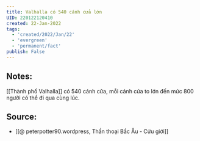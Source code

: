 ```yaml
---
title: Valhalla có 540 cánh cửa lớn
UID: 220122120410
created: 22-Jan-2022
tags:
  - 'created/2022/Jan/22'
  - 'evergreen'
  - 'permanent/fact'
publish: False
---
```

## Notes:
[[Thành phố Valhalla]] có 540 cánh cửa, mỗi cánh cửa to lớn đến mức 800 người có thể đi qua cùng lúc.

## Source:
- [[@ peterpotter90.wordpress, Thần thoại Bắc Âu - Cửu giới]]


